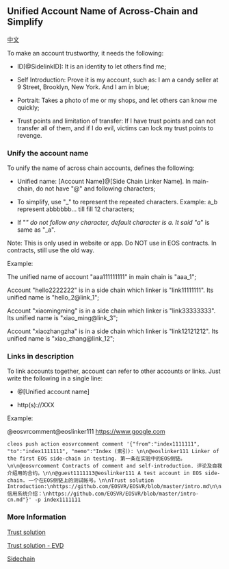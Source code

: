 ## Unified Account Name of Across-Chain and Simplify

[中文](id-cn.md)

To make an account trustworthy, it needs the following:

- ID[@SidelinkID]: It is an identity to let others find me;

- Self Introduction: Prove it is my account, such as: I am a candy seller at 9 Street, Brooklyn, New York. And I am in blue;

- Portrait: Takes a photo of me or my shops, and let others can know me quickly;

- Trust points and limitation of transfer: If I have trust points and can not transfer all of them, and if I do evil, victims can lock my trust points to revenge.


### Unify the account name

To unify the name of across chain accounts, defines the following:

- Unified name: [Account Name]@[Side Chain Linker Name]. In main-chain, do not have "@" and following characters;

- To simplify, use "_" to represent the repeated characters. Example: a_b represent abbbbbb... till fill 12 characters;

- If "_" do not follow any character, default character is a. It said "a_" is same as "_a".

Note: This is only used in website or app. Do NOT use in EOS contracts. In contracts, still use the old way.

Example:

The unified name of account "aaa111111111" in main chain is "aaa_1";

Account "hello2222222" is in a side chain which linker is "link11111111". Its unified name is "hello_2@link_1";

Account "xiaomingming" is in a side chain which linker is "link33333333". Its unified name is "xiao_ming@link_3";

Account "xiaozhangzha" is in a side chain which linker is "link12121212". Its unified name is "xiao_zhang@link_12";

### Links in description

To link accounts together, account can refer to other accounts or links. Just write the following in a single line:

- @[Unified account name]

- http(s)://XXX

Example:

@eosvrcomment@eoslinker111
https://www.google.com

```
cleos push action eosvrcomment comment '{"from":"index1111111", "to":"index1111111", "memo":"Index (索引): \n\n@eoslinker111 Linker of the first EOS side-chain in testing. 第一条在实验中的EOS侧链。\n\n@eosvrcomment Contracts of comment and self-introduction. 评论及自我介绍用的合约。\n\n@guest1111113@eoslinker111 A test account in EOS side-chain. 一个在EOS侧链上的测试帐号。\n\nTrust solution Introduction:\nhttps://github.com/EOSVR/EOSVR/blob/master/intro.md\n\n信用系统介绍：\nhttps://github.com/EOSVR/EOSVR/blob/master/intro-cn.md"}' -p index1111111
```

### More Information

[Trust solution](intro.md)

[Trust solution - EVD](README.md)

[Sidechain](sidechain.md)

